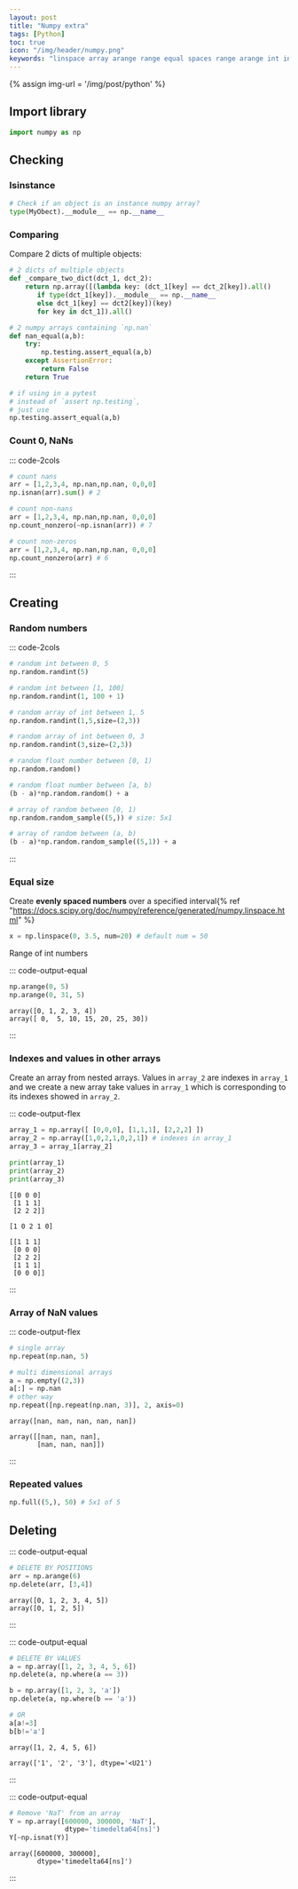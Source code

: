 ```yaml
---
layout: post
title: "Numpy extra"
tags: [Python]
toc: true
icon: "/img/header/numpy.png"
keywords: "linspace array arange range equal spaces range arange int integer numbers list step evenly spaced create creating initialize nans values empty array random number isinstance check type numpy array compare 2 two dict dictionaries remove delete an element from an array count nans non nans not null"
---
```


{% assign img-url = '/img/post/python' %}

## Import library

~~~ python
import numpy as np
~~~

## Checking

### Isinstance

~~~ python
# Check if an object is an instance numpy array?
type(MyObect).__module__ == np.__name__
~~~

### Comparing

Compare 2 dicts of multiple objects:

~~~ python
# 2 dicts of multiple objects
def _compare_two_dict(dct_1, dct_2):
    return np.array([(lambda key: (dct_1[key] == dct_2[key]).all()
       if type(dct_1[key]).__module__ == np.__name__
       else dct_1[key] == dct2[key])(key)
       for key in dct_1]).all()
~~~

``` python
# 2 numpy arrays containing `np.nan`
def nan_equal(a,b):
    try:
        np.testing.assert_equal(a,b)
    except AssertionError:
        return False
    return True

# if using in a pytest
# instead of `assert np.testing`,
# just use
np.testing.assert_equal(a,b)
```

### Count 0, NaNs

::: code-2cols
~~~ python
# count nans
arr = [1,2,3,4, np.nan,np.nan, 0,0,0]
np.isnan(arr).sum() # 2
~~~

~~~ python
# count non-nans
arr = [1,2,3,4, np.nan,np.nan, 0,0,0]
np.count_nonzero(~np.isnan(arr)) # 7
~~~

~~~ python
# count non-zeros
arr = [1,2,3,4, np.nan,np.nan, 0,0,0]
np.count_nonzero(arr) # 6
~~~
:::

## Creating

### Random numbers

::: code-2cols
~~~ python
# random int between 0, 5
np.random.randint(5)

# random int between [1, 100]
np.random.randint(1, 100 + 1)
~~~

~~~ python
# random array of int between 1, 5
np.random.randint(1,5,size=(2,3))

# random array of int between 0, 3
np.random.randint(3,size=(2,3))
~~~

~~~ python
# random float number between [0, 1)
np.random.random()
~~~

~~~ python
# random float number between [a, b)
(b - a)*np.random.random() + a
~~~

~~~ python
# array of random between [0, 1)
np.random.random_sample((5,)) # size: 5x1
~~~

~~~ python
# array of random between (a, b)
(b - a)*np.random.random_sample((5,1)) + a
~~~
:::

### Equal size

Create **evenly spaced numbers** over a specified interval{% ref "https://docs.scipy.org/doc/numpy/reference/generated/numpy.linspace.html" %}

~~~ python
x = np.linspace(0, 3.5, num=20) # default num = 50
~~~

Range of int numbers

::: code-output-equal
~~~ python
np.arange(0, 5)
np.arange(0, 31, 5)
~~~

~~~
array([0, 1, 2, 3, 4])
array([ 0,  5, 10, 15, 20, 25, 30])
~~~
:::

### Indexes and values in other arrays

Create an array from nested arrays. Values in `array_2` are indexes in `array_1` and we create a new array take values in `array_1` which is corresponding to its indexes showed in `array_2`.

::: code-output-flex
~~~ python
array_1 = np.array([ [0,0,0], [1,1,1], [2,2,2] ])
array_2 = np.array([1,0,2,1,0,2,1]) # indexes in array_1
array_3 = array_1[array_2]

print(array_1)
print(array_2)
print(array_3)
~~~

~~~
[[0 0 0]
 [1 1 1]
 [2 2 2]]

[1 0 2 1 0]

[[1 1 1]
 [0 0 0]
 [2 2 2]
 [1 1 1]
 [0 0 0]]
~~~
:::

### Array of NaN values

::: code-output-flex
~~~ python
# single array
np.repeat(np.nan, 5)

# multi dimensional arrays
a = np.empty((2,3))
a[:] = np.nan
# other way
np.repeat([np.repeat(np.nan, 3)], 2, axis=0)
~~~

~~~
array([nan, nan, nan, nan, nan])

array([[nan, nan, nan],
       [nan, nan, nan]])
~~~
:::

### Repeated values

``` python
np.full((5,), 50) # 5x1 of 5
```

## Deleting

::: code-output-equal
~~~ python
# DELETE BY POSITIONS
arr = np.arange(6)
np.delete(arr, [3,4])
~~~

~~~
array([0, 1, 2, 3, 4, 5])
array([0, 1, 2, 5])
~~~
:::

::: code-output-equal
~~~ python
# DELETE BY VALUES
a = np.array([1, 2, 3, 4, 5, 6])
np.delete(a, np.where(a == 3))

b = np.array([1, 2, 3, 'a'])
np.delete(a, np.where(b == 'a'))

# OR
a[a!=3]
b[b!='a']
~~~

~~~
array([1, 2, 4, 5, 6])

array(['1', '2', '3'], dtype='<U21')
~~~
:::

::: code-output-equal
~~~ python
# Remove 'NaT' from an array
Y = np.array([600000, 300000, 'NaT'],
              dtype='timedelta64[ns]')
Y[~np.isnat(Y)]
~~~

~~~
array([600000, 300000],
       dtype='timedelta64[ns]')
~~~
:::


